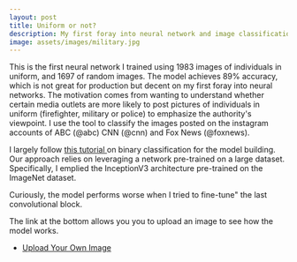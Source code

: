 ```yaml
---
layout: post
title: Uniform or not? 
description: My first foray into neural network and image classification 
image: assets/images/military.jpg
---
```


This is the first neural network I trained using 1983 images of individuals in uniform, and 1697 of random images. The model achieves 89% accuracy, which is not great for production but decent on my first foray into neural networks. The motivation comes from wanting to understand whether certain media outlets are more likely to post pictures of individuals in uniform (firefighter, military or police) to emphasize the authority's viewpoint. I use the tool to classify the images posted on the instagram accounts of ABC (@abc) CNN (@cnn) and  Fox News (@foxnews). 

I largely follow  <a href = "https://blog.keras.io/building-powerful-image-classification-models-using-very-little-data.html">this tutorial </a> on binary classification for the model building. Our approach relies on leveraging a network pre-trained on a large dataset. Specifically, I emplied the  InceptionV3 architecture
pre-trained on the ImageNet dataset. 


Curiously, the model performs worse when I tried to fine-tune" the last convolutional block. 

The link at the bottom allows you  you to upload an image to see how the model works.

<ul class="actions">
					<li><a href="https://onyilam.github.io/upload_image.html" class="button">Upload Your Own Image</a></li>
			</ul>

